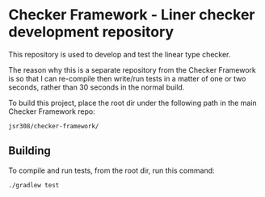 # Checker Framework - Liner checker development repository

This repository is used to develop and test the linear type checker.

The reason why this is a separate repository from the Checker Framework is so that I can re-compile then write/run tests
in a matter of one or two seconds, rather than 30 seconds in the normal build.

To build this project, place the root dir under the following path in the main Checker Framework repo:

```
jsr308/checker-framework/
```

## Building

To compile and run tests, from the root dir, run this command:

```
./gradlew test
```
